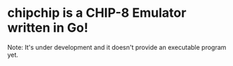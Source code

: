 # chipchip is a CHIP-8 Emulator written in Go!


Note: It's under development and it doesn't provide an executable program yet.

